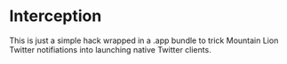 Interception
============
This is just a simple hack wrapped in a .app bundle to trick Mountain Lion Twitter notifiations into launching native Twitter clients.

